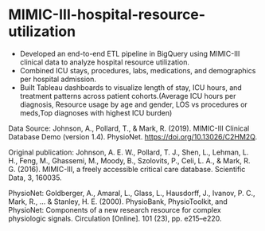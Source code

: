 # MIMIC-III-hospital-resource-utilization

- Developed an end-to-end ETL pipeline in BigQuery using MIMIC-III clinical data to analyze hospital resource utilization. 
- Combined ICU stays, procedures, labs, medications, and demographics per hospital admission. 
- Built Tableau dashboards to visualize length of stay, ICU hours, and treatment patterns across patient cohorts.(Average ICU hours per diagnosis, Resource usage by age and gender, LOS vs procedures or meds,Top diagnoses with highest ICU burden)

Data Source: Johnson, A., Pollard, T., & Mark, R. (2019). MIMIC-III Clinical Database Demo (version 1.4). PhysioNet. https://doi.org/10.13026/C2HM2Q.

Original publication:
Johnson, A. E. W., Pollard, T. J., Shen, L., Lehman, L. H., Feng, M., Ghassemi, M., Moody, B., Szolovits, P., Celi, L. A., & Mark, R. G. (2016). MIMIC-III, a freely accessible critical care database. Scientific Data, 3, 160035.

PhysioNet: Goldberger, A., Amaral, L., Glass, L., Hausdorff, J., Ivanov, P. C., Mark, R., ... & Stanley, H. E. (2000). PhysioBank, PhysioToolkit, and PhysioNet: Components of a new research resource for complex physiologic signals. Circulation [Online]. 101 (23), pp. e215–e220.
